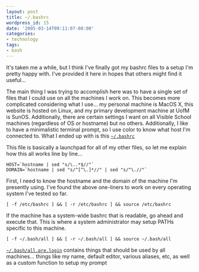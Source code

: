 ```yaml
---
layout: post
title: ~/.bashrc
wordpress_id: 15
date: '2005-03-14T09:11:07-08:00'
categories:
- technology
tags:
- bash
---
```

It's taken me a while, but I think I've finally got my bashrc files to a setup I'm pretty happy with. I've provided it here in hopes that others might find it useful...

The main thing I was trying to accomplish here  was to have a single set of files that I could use on all the machines I work on.  This becomes more complicated considering what I use... my personal machine is MacOS X, this website is hosted on Linux, and my primary development machine at UofM is SunOS.  Additionally, there are certain settings I want on all Visible School machines (regardless of OS or hostname) but no others.  Additionally, I like to have a minimalistic terminal prompt, so I use color to know what host I'm connected to.  What I ended up with is this [`~/.bashrc`](https://github.com/willnorris/dotfiles/blob/master/bash/.bashrc)

<!-- more -->

This file is basically a launchpad for all of my other files, so let me explain how this all works line by line...

    HOST=`hostname | sed "s/\..*$//"`
    DOMAIN=`hostname | sed "s/^[^\.]*//" | sed "s/^\.//"`

First, I need to know the hostname and the domain of the machine I'm presently using.  I've found the above one-liners to work on every operating system I've tested so far.

    [ -f /etc/bashrc ] && [ -r /etc/bashrc ] && source /etc/bashrc

If the machine has a system-wide bashrc that is readable, go ahead and execute that.  This is where a system administrator may setup PATHs specific to this machine.

    [ -f ~/.bash/all ] && [ -r ~/.bash/all ] && source ~/.bash/all

[`~/.bash/all.pre.login`](https://github.com/willnorris/dotfiles/blob/master/bash/.bash/all.pre.login) contains things that should be used by all machines...  things like my name, default editor, various aliases, etc, as well as a custom function to setup my prompt

<!--
It first checks for a system-wide bashrc, then calls my
[`~/.bash/all.pre.login`][~/.bash/all.pre.login], and then runs appropriate bash scripts based on
the [operating system][~/.bash/os], the [network][~/.bash/network] it is a
part of, and its [hostname][~/.bash/host].  So long as you are careful to put
things in the appropriate file, everything begins to disappear into the
background and you don't have to think about your bash environment.
-->
